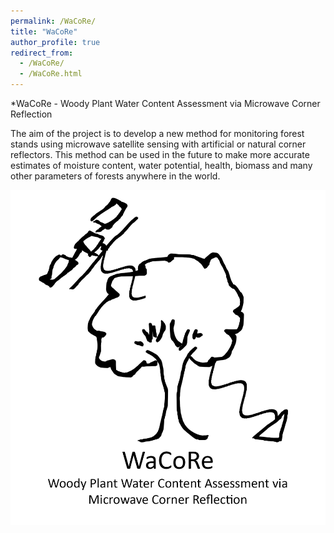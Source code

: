 ```yaml
---
permalink: /WaCoRe/
title: "WaCoRe"
author_profile: true
redirect_from: 
  - /WaCoRe/
  - /WaCoRe.html
---
```




*WaCoRe - Woody Plant Water Content Assessment via Microwave Corner Reflection

The aim of the project is to develop a new method for monitoring forest stands using microwave satellite sensing with artificial or natural corner reflectors. 
This method can be used in the future to make more accurate estimates of moisture content, water potential, health, biomass and many other parameters of forests anywhere in the world.

![Project Sketch](/images/Sketch.png)


